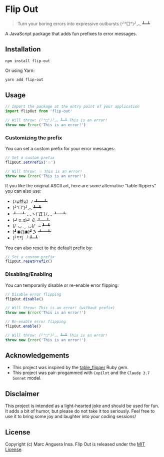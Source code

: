 # Flip Out

> Turn your boring errors into expressive outbursts (╯°□°)╯︵ ┻━┻

A JavaScript package that adds fun prefixes to error messages.

## Installation

```bash
npm install flip-out
```

Or using Yarn:

```bash
yarn add flip-out
```

## Usage

```javascript
// Import the package at the entry point of your application
import flipOut from 'flip-out'

// Will throw: (╯°□°)╯︵ ┻━┻ This is an error!
throw new Error('This is an error!')
```

### Customizing the prefix

You can set a custom prefix for your error messages:

```javascript
// Set a custom prefix
flipOut.setPrefix('💥')

// Will throw: 💥 This is an error!
throw new Error('This is an error!')
```

If you like the original ASCII art, here are some alternative "table flippers" you can also use:
- (ﾉಥ益ಥ）ﾉ ┻━┻
- (╯'□')╯︵ ┻━┻
- ┻━┻ ︵ヽ(`Д´)ﾉ︵ ┻━┻
- (┛ಠ_ಠ)┛彡 ┻━┻
- (/¯◡ ‿ ◡)/¯ ~ ┻━┻
- (┛◉Д◉)┛彡 ┻━┻
- (╯°.°）╯ ┻━┻

You can also reset to the default prefix by:

```javascript
// Set a custom prefix
flipOut.resetPrefix()
```

### Disabling/Enabling

You can temporarily disable or re-enable error flipping:

```javascript
// Disable error flipping
flipOut.disable()

// Will throw: This is an error! (without prefix)
throw new Error('This is an error!')

// Re-enable error flipping
flipOut.enable()

// Will throw: (╯°□°)╯︵ ┻━┻ This is an error!
throw new Error('This is an error!')
```

## Acknowledgements

- This project was inspired by the [table_flipper](https://github.com/iridakos/table_flipper) Ruby gem.
- This project was pair-progammed with `Copilot` and the `Claude 3.7 Sonnet` model.

## Disclaimer

This project is intended as a light-hearted joke and should be used for fun. It adds a bit of humor, but please do not take it too seriously. Feel free to use it to bring some joy and laughter into your coding sessions!

## License

Copyright (c) Marc Anguera Insa. Flip Out is released under the [MIT License](LICENSE).
